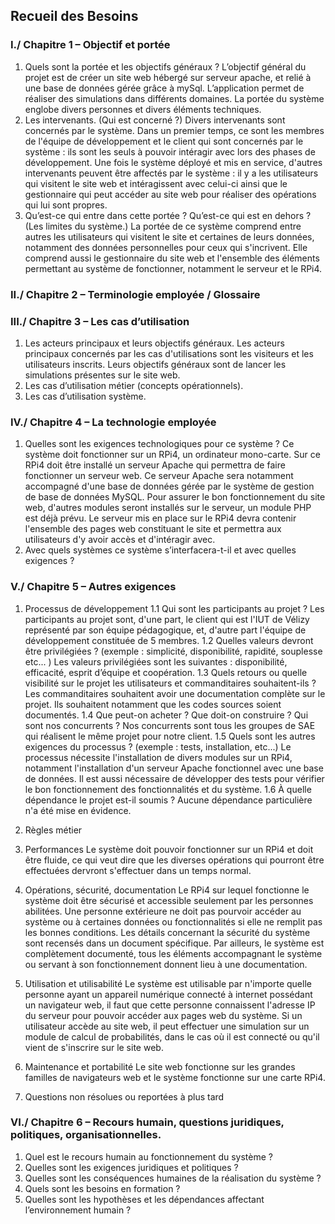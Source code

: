 ## Recueil des Besoins

### I./ Chapitre 1 – Objectif et portée

1. Quels sont la portée et les objectifs généraux ?
L’objectif général du projet est de créer un site web hébergé sur serveur apache, et relié à une base de données gérée grâce à mySql. L’application permet de réaliser des simulations dans différents domaines. La portée du système englobe divers personnes et divers éléments techniques.
2. Les intervenants. (Qui est concerné ?)
Divers intervenants sont concernés par le système. Dans un premier temps, ce sont les membres de l'équipe de développement et le client qui sont concernés par le système : ils sont les seuls à pouvoir intéragir avec lors des phases de développement. Une fois le système déployé et mis en service, d'autres intervenants peuvent être affectés par le système : il y a les utilisateurs qui visitent le site web et intéragissent avec celui-ci ainsi que le gestionnaire qui peut accéder au site web pour réaliser des opérations qui lui sont propres.
3. Qu’est-ce qui entre dans cette portée ? Qu’est-ce qui est en dehors ? (Les limites du
système.)
La portée de ce système comprend entre autres les utilisateurs qui visitent le site et certaines de leurs données, notamment des données personnelles pour ceux qui s'incrivent. Elle comprend aussi le gestionnaire du site web et l'ensemble des éléments permettant au système de fonctionner, notamment le serveur et le RPi4.

### II./ Chapitre 2 – Terminologie employée / Glossaire

### III./ Chapitre 3 – Les cas d’utilisation

1. Les acteurs principaux et leurs objectifs généraux.
Les acteurs principaux concernés par les cas d'utilisations sont les visiteurs et les utilisateurs inscrits. Leurs objectifs généraux sont de lancer les simulations présentes sur le site web.
2. Les cas d’utilisation métier (concepts opérationnels).
3. Les cas d’utilisation système.

### IV./ Chapitre 4 – La technologie employée

1. Quelles sont les exigences technologiques pour ce système ?
Ce système doit fonctionner sur un RPi4, un ordinateur mono-carte. Sur ce RPi4 doit être installé un serveur Apache qui permettra de faire fonctionner un serveur web. Ce serveur Apache sera notamment accompagné d'une base de données gérée par le système de gestion de base de données MySQL. Pour assurer le bon fonctionnement du site web, d'autres modules seront installés sur le serveur, un module PHP est déjà prévu. Le serveur mis en place sur le RPi4 devra contenir l'ensemble des pages web constituant le site et permettra aux utilisateurs d'y avoir accès et d'intéragir avec.
2. Avec quels systèmes ce système s’interfacera-t-il et avec quelles exigences ?

### V./ Chapitre 5 – Autres exigences

1. Processus de développement
1.1 Qui sont les participants au projet ?
Les participants au projet sont, d'une part, le client qui est l'IUT de Vélizy représenté par son équipe pédagogique, et, d'autre part l'équipe de développement constituée de 5 membres.
1.2 Quelles valeurs devront être privilégiées ? (exemple : simplicité, disponibilité, rapidité, souplesse etc... )
Les valeurs privilégiées sont les suivantes : disponibilité, efficacité, esprit d’équipe et coopération.
1.3 Quels retours ou quelle visibilité sur le projet les utilisateurs et commanditaires
souhaitent-ils ?
Les commanditaires souhaitent avoir une documentation complète sur le projet. Ils souhaitent notamment que les codes sources soient documentés.
1.4 Que peut-on acheter ? Que doit-on construire ? Qui sont nos concurrents ?
Nos concurrents sont tous les groupes de SAE qui réalisent le même projet pour notre client.
1.5 Quels sont les autres exigences du processus ? (exemple : tests, installation, etc...)
Le processus nécessite l'installation de divers modules sur un RPi4, notamment l'installation d'un serveur Apache fonctionnel avec une base de données. Il est aussi nécessaire de développer des tests pour vérifier le bon fonctionnement des fonctionnalités et du système. 
1.6 À quelle dépendance le projet est-il soumis ?
Aucune dépendance particulière n'a été mise en évidence.

2. Règles métier
3. Performances
Le système doit pouvoir fonctionner sur un RPi4 et doit être fluide, ce qui veut dire que les diverses opérations qui pourront être effectuées dervront s'effectuer dans un temps normal.
4. Opérations, sécurité, documentation
Le RPi4 sur lequel fonctionne le système doit être sécurisé et accessible seulement par les personnes abilitées. Une personne extérieure ne doit pas pourvoir accéder au système ou à certaines données ou fonctionnalités si elle ne remplit pas les bonnes conditions. Les détails concernant la sécurité du système sont recensés dans un document spécifique.
Par ailleurs, le système est complètement documenté, tous les éléments accompagnant le système ou servant à son fonctionnement donnent lieu à une documentation.
5. Utilisation et utilisabilité
Le système est utilisable par n'importe quelle personne ayant un appareil numérique connecté à internet possédant un navigateur web, il faut que cette personne connaissent l'adresse IP du serveur pour pouvoir accéder aux pages web du système. Si un utilisateur accède au site web, il peut effectuer une simulation sur un module de calcul de probabilités, dans le cas où il est connecté ou qu'il vient de s'inscrire sur le site web.
6. Maintenance et portabilité
Le site web fonctionne sur les grandes familles de navigateurs web et le système fonctionne sur une carte RPi4.
7. Questions non résolues ou reportées à plus tard

### VI./ Chapitre 6 – Recours humain, questions juridiques, politiques, organisationnelles.

1. Quel est le recours humain au fonctionnement du système ?
2. Quelles sont les exigences juridiques et politiques ?
3. Quelles sont les conséquences humaines de la réalisation du système ?
4. Quels sont les besoins en formation ?
5. Quelles sont les hypothèses et les dépendances affectant l’environnement humain ?